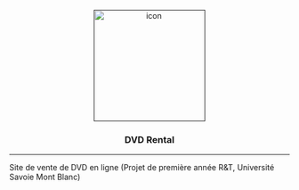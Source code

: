 <p align="center">
  <a href="" rel="noopener">
 <img width=200px height=200px src="https://i.imgur.com/rYOouJI.png" alt="icon"></a>
</p>

<h3 align="center">DVD Rental</h3>

---

Site de vente de DVD en ligne (Projet de première année R&T, Université Savoie Mont Blanc)
